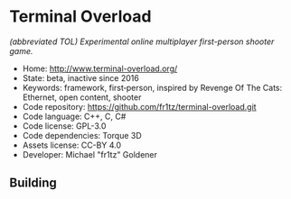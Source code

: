 # Terminal Overload

_(abbreviated TOL) Experimental online multiplayer first-person shooter game._

- Home: http://www.terminal-overload.org/
- State: beta, inactive since 2016
- Keywords: framework, first‐person, inspired by Revenge Of The Cats: Ethernet, open content, shooter
- Code repository: https://github.com/fr1tz/terminal-overload.git
- Code language: C++, C, C#
- Code license: GPL-3.0
- Code dependencies: Torque 3D
- Assets license: CC-BY 4.0
- Developer: Michael "fr1tz" Goldener

## Building
